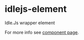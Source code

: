 # idlejs-element

Idle.Js wrapper element

For more info see [component page](https://firmfirm.github.io/idlejs-element/).
